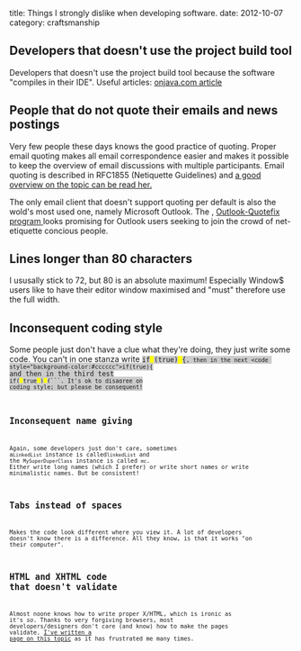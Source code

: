 title: Things I strongly dislike when developing software.
date:    2012-10-07
category: craftsmanship


## Developers that doesn't use the project build tool

Developers that doesn't use the project build tool because
the software "compiles in their IDE". Useful articles: <a
href="http://www.onjava.com/pub/a/onjava/2001/02/22/open_source.html">
onjava.com article
</a>

## People that do not quote their emails and news postings

Very few people these days knows the good practice of
quoting. Proper email quoting makes all email correspondence
easier and makes it possible to keep the overview of email
discussions with multiple participants. Email quoting is
described in RFC1855 (Netiquette Guidelines) and
<a href="http://www.massey.ac.nz/~tameyer/writing/quoting.html.">
a good overview on the topic can be read her.
</a>


The only email client that doesn't support quoting per
default is also the wold's most used one, namely Microsoft
Outlook. The ,
<a href="http://home.in.tum.de/~jain/software/outlook-quotefix/">
Outlook-Quotefix program
</a>
looks promising for Outlook users seeking to join the crowd
of net-etiquette concious people.

## Lines longer than 80 characters

I ususally stick to 72,
but 80 is an absolute maximum! Especially Window$ users
like to have their editor window maximised and "must"
therefore use the full width.

## Inconsequent coding style

Some people just don't have a clue what they're doing, they just write
some code. You can't in one stanza write <code
style="background-color:#cccccc">if<span
style="background-color:yellow">&nbsp;</span>(true)<span
style="background-color:yellow">&nbsp;</span>{```, then in the next
<code style="background-color:#cccccc">if(true){``` and then in the
third test <code style="background-color:#cccccc">if(<span
style="background-color:yellow">&nbsp;</span>true<span
style="background-color:yellow">&nbsp;</span>)<span
style="background-color:yellow">&nbsp;</span>{```.  It's ok to
disagree on coding style; but please be consequent!

## Inconsequent name giving

Again, some developers just don't care, sometimes a```LinkedList```
instance is called```linkedList``` and the ```MySuperDuperClass```
instance is called ```mc```. Either write long names (which I prefer)
or write short names or write minimalistic names. But be consistent!

## Tabs instead of spaces

Makes the code look different where you view it. A lot of developers
doesn't know there is a difference. All they know, is that it works
"on their computer".

## HTML and XHTML code that doesn't validate

Almost noone knows how to write proper X/HTML, which is ironic as it's
<em>so</em>. Thanks to very forgiving browsers, most
developers/designers don't care (and know) how to make the pages
validate. <a href="../../webdesign/how-to-write-html">I've written a
page on this topic</a> as it has frustrated me many times.

